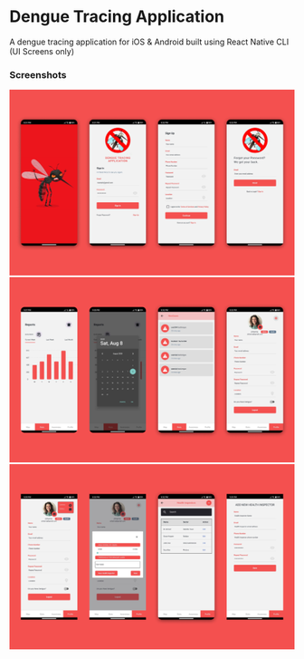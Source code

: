 # Dengue Tracing Application

A dengue tracing application for iOS & Android built using React Native CLI
(UI Screens only)

### Screenshots

![Alt text](./src/previews/preview-1.png)
![Alt text](./src/previews/preview-2.png)
![Alt text](./src/previews/preview-3.png)
